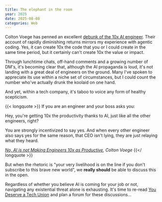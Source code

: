 ```yaml
---
title: The elephant in the room
year: 2025
date: 2025-08-08
categories: Web
---
```


Colton Voege has penned an excellent [debunk of the 10x AI engineer](https://colton.dev/blog/curing-your-ai-10x-engineer-imposter-syndrome/). Their account of rapidly diminishing returns mirrors my experience with agentic coding. Yes, it can create 10x the code that you or I could create in the same time period, but it certainly can't create 10x the value or impact.

Through lunchtime chats, off-hand comments and a growing number of DM's, it's becoming clear that, although the AI propaganda is loud, it's not landing with a great deal of engineers on the ground. Many I've spoken to appreciate its use within a niche set of circumstances, but I could count the number who've actually drunk the koolaid on one hand.

And yet, within a tech company, it's taboo to voice any form of healthy scepticism.

{{< longquote >}}
If you are an engineer and your boss asks you:

Hey, you're getting 10x the productivity thanks to AI, just like all the other engineers, right?

You are strongly incentivized to say yes. And when every other engineer also says yes for the same reason, that CEO isn't lying, they are just relaying what they heard.

<cite><a href="https://colton.dev/blog/curing-your-ai-10x-engineer-imposter-syndrome/">No, AI is not Making Engineers 10x as Productive</a>, Colton Voege</cite>
{{</ longquote >}}

But when the rhetoric is "your very livelihood is on the line if you don't subscribe to this brave new world", we **really should** be able to discuss this in the open.

Regardless of whether you believe AI is coming for your job or not, navigating any existential threat alone is exhausting. It's time to re-read [You Deserve a Tech Union](https://ethanmarcotte.com/books/you-deserve-a-tech-union/) and plan a forum for these discussions...
